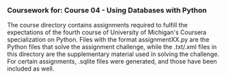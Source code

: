 ### Coursework for: Course 04 - Using Databases with Python

The course directory contains assignments required to fulfill the expectations of the fourth course of University of Michigan's Coursera specialization on Python. Files with the format assignmentXX.py are the Python files that solve the assignment challenge, while the .txt/.xml files in this directory are the supplementary material used in solving the challenge.  For certain assignments, .sqlite files were generated, and those have been included as well.
